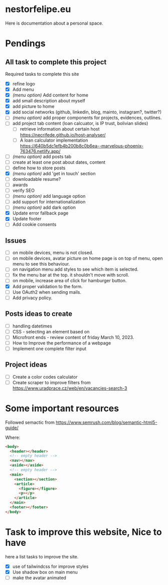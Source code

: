 # nestorfelipe.eu

Here is documentation about a personal space.

# Pendings

## All task to complete this project

Required tasks to complete this site

- [x] refine logo
- [x] Add menu
- [x] _(menu option)_ Add content for home
- [x] add small description about myself
- [x] add picture to home
- [x] add social networks (github, linkedin, blog, mainto, instagram?, twitter?)
- [ ] _(menu option)_ add proper components for projects, evidences, outlines.
- [ ] add project tab content (loan calcuator, is IP trust, bolivian slides)
  - [ ] retrieve information about certain host https://necrifede.github.io/host-analyser/
  - [ ] A loan calculator implementation https://640b5dc1efb4b200b8c0b6ea--marvelous-phoenix-763476.netlify.app/
- [ ] _(menu option)_ add posts tab
- [ ] create at least one post about dates, content
- [ ] define how to store posts
- [x] _(menu option)_ add 'get in touch' section
- [ ] downloadable resume?
- [ ] awards
- [ ] verify SEO
- [ ] _(menu option)_ add language option
- [ ] add support for internationalization
- [ ] _(menu option)_ add dark option
- [x] Update error fallback page
- [x] Update footer
- [ ] Add cookie consents

## Issues

- [ ] on mobile devices, menu is not closed.
- [ ] on mobile devices, avatar picture on home page is on top of menu, open menu to see this behaviour.
- [ ] on navigation menu add styles to see which item is selected.
- [ ] fix the menu bar at the top. it shouldn't move with scroll.
- [ ] on mobile, increase area of click for hamburger button.
- [x] Add proper validation to the form.
- [ ] Use OAuth2 when sending mails.
- [ ] Add privacy policy.

## Posts ideas to create

- [ ] handling datetimes
- [ ] CSS - selecting an element based on
- [ ] Microfront ends - review content of friday March 10, 2023.
- [ ] How to Improve the performance of a webpage
- [ ] Implement one complete filter input

## Project ideas

- [ ] Create a color codes calculator
- [ ] Create scraper to improve filters from https://www.uradprace.cz/web/en/vacancies-search-3

# Some important resources

Followed semactic from https://www.semrush.com/blog/semantic-html5-guide/

Where:

```html
<body>
  <header></header>
  <!-- empty header -->
  <nav></nav>
  <aside></aside>
  <!-- empty header -->
  <main>
    <section></section>
    <article>
      <figure></figure>
      <p></p>
    </article>
  </main>
  <footer></footer>
</body>
```

# Task to improve this website, Nice to have

here a list tasks to improve the site.

- [x] use of tailwindcss for improve styles
- [x] Use shadow box on main menu
- [ ] make the avatar animated
